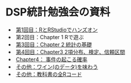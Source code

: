 # DSP統計勉強会の資料

-  [第1回目：RとRStudioでハンズオン](https://github.com/iypod/DSPsession/blob/master/docs/session0_RStudio.md)
-  第2回目：Chapter 1 Rで遊ぶ
-  [第3回目：Chapter 2 統計の基礎](https://github.com/iypod/DSPsession/blob/master/docs/session2_Chapter2.md)
-  [第4回目：Chapter3 2項分布、検定、信頼区間](https://github.com/iypod/DSPsession/blob/master/docs/Chapter3.md)
-  [Chapter4： 事件の起こる確率](https://github.com/iypod/DSPsession/blob/master/docs/Chapter4.md)
-  [その他：ワイン(のデータ)を味わう](https://github.com/iypod/DSPsession/blob/master/docs/Wine_data.md)
-  [その他：教科書の全Rコード](https://github.com/okumuralab/RforFun/blob/master/code.md)
